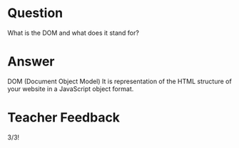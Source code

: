 # Question
What is the DOM and what does it stand for?

# Answer
DOM (Document Object Model)
It is representation of the HTML structure of your website in a JavaScript object format.

# Teacher Feedback
3/3!
